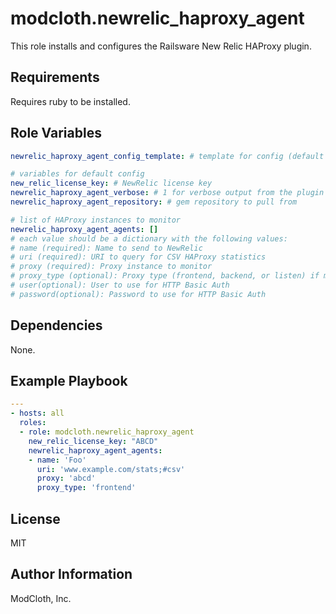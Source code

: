 modcloth.newrelic_haproxy_agent
=========

This role installs and configures the Railsware New Relic HAProxy plugin.

Requirements
------------

Requires ruby to be installed.

Role Variables
--------------

```yml
newrelic_haproxy_agent_config_template: # template for config (default template is provided)

# variables for default config
new_relic_license_key: # NewRelic license key
newrelic_haproxy_agent_verbose: # 1 for verbose output from the plugin (0 otherwise)
newrelic_haproxy_agent_repository: # gem repository to pull from

# list of HAProxy instances to monitor
newrelic_haproxy_agent_agents: []
# each value should be a dictionary with the following values:
# name (required): Name to send to NewRelic
# uri (required): URI to query for CSV HAProxy statistics
# proxy (required): Proxy instance to monitor
# proxy_type (optional): Proxy type (frontend, backend, or listen) if multiple proxies have the same name
# user(optional): User to use for HTTP Basic Auth
# password(optional): Password to use for HTTP Basic Auth
```


Dependencies
------------

None.

Example Playbook
----------------

```yml
---
- hosts: all
  roles:
  - role: modcloth.newrelic_haproxy_agent
    new_relic_license_key: "ABCD"
    newrelic_haproxy_agent_agents:
    - name: 'Foo'
      uri: 'www.example.com/stats;#csv'
      proxy: 'abcd'
      proxy_type: 'frontend'
```

License
-------

MIT

Author Information
------------------

ModCloth, Inc.
